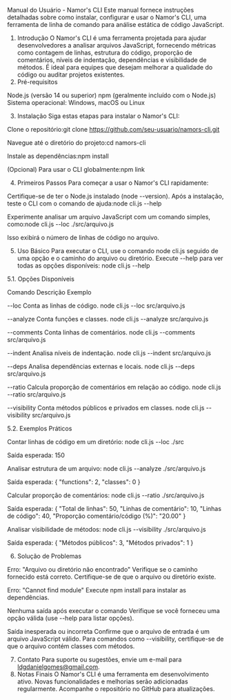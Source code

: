 Manual do Usuário - Namor's CLI
Este manual fornece instruções detalhadas sobre como instalar, configurar e usar o Namor's CLI, uma ferramenta de linha de comando para análise estática de código JavaScript.
1. Introdução
O Namor's CLI é uma ferramenta projetada para ajudar desenvolvedores a analisar arquivos JavaScript, fornecendo métricas como contagem de linhas, estrutura do código, proporção de comentários, níveis de indentação, dependências e visibilidade de métodos. É ideal para equipes que desejam melhorar a qualidade do código ou auditar projetos existentes.
2. Pré-requisitos

Node.js (versão 14 ou superior)
npm (geralmente incluído com o Node.js)
Sistema operacional: Windows, macOS ou Linux

3. Instalação
Siga estas etapas para instalar o Namor's CLI:

Clone o repositório:git clone https://github.com/seu-usuario/namors-cli.git


Navegue até o diretório do projeto:cd namors-cli


Instale as dependências:npm install


(Opcional) Para usar o CLI globalmente:npm link



4. Primeiros Passos
Para começar a usar o Namor's CLI rapidamente:

Certifique-se de ter o Node.js instalado (node --version).
Após a instalação, teste o CLI com o comando de ajuda:node cli.js --help


Experimente analisar um arquivo JavaScript com um comando simples, como:node cli.js --loc ./src/arquivo.js

Isso exibirá o número de linhas de código no arquivo.

5. Uso Básico
Para executar o CLI, use o comando node cli.js seguido de uma opção e o caminho do arquivo ou diretório. Execute --help para ver todas as opções disponíveis:
node cli.js --help

5.1. Opções Disponíveis



Comando
Descrição
Exemplo



--loc <path>
Conta as linhas de código.
node cli.js --loc src/arquivo.js


--analyze <path>
Conta funções e classes.
node cli.js --analyze src/arquivo.js


--comments <path>
Conta linhas de comentários.
node cli.js --comments src/arquivo.js


--indent <path>
Analisa níveis de indentação.
node cli.js --indent src/arquivo.js


--deps <path>
Analisa dependências externas e locais.
node cli.js --deps src/arquivo.js


--ratio <path>
Calcula proporção de comentários em relação ao código.
node cli.js --ratio src/arquivo.js


--visibility <path>
Conta métodos públicos e privados em classes.
node cli.js --visibility src/arquivo.js


5.2. Exemplos Práticos

Contar linhas de código em um diretório:
node cli.js --loc ./src

Saída esperada:
150


Analisar estrutura de um arquivo:
node cli.js --analyze ./src/arquivo.js

Saída esperada:
{ "functions": 2, "classes": 0 }


Calcular proporção de comentários:
node cli.js --ratio ./src/arquivo.js

Saída esperada:
{
  "Total de linhas": 50,
  "Linhas de comentário": 10,
  "Linhas de código": 40,
  "Proporção comentário/código (%)": "20.00"
}


Analisar visibilidade de métodos:
node cli.js --visibility ./src/arquivo.js

Saída esperada:
{
  "Métodos públicos": 3,
  "Métodos privados": 1
}



6. Solução de Problemas

Erro: "Arquivo ou diretório não encontrado"
Verifique se o caminho fornecido está correto.
Certifique-se de que o arquivo ou diretório existe.


Erro: "Cannot find module"
Execute npm install para instalar as dependências.


Nenhuma saída após executar o comando
Verifique se você forneceu uma opção válida (use --help para listar opções).


Saída inesperada ou incorreta
Confirme que o arquivo de entrada é um arquivo JavaScript válido.
Para comandos como --visibility, certifique-se de que o arquivo contém classes com métodos.



7. Contato
Para suporte ou sugestões, envie um e-mail para ldgdanielgomes@gmail.com.
8. Notas Finais
O Namor's CLI é uma ferramenta em desenvolvimento ativo. Novas funcionalidades e melhorias serão adicionadas regularmente. Acompanhe o repositório no GitHub para atualizações.
